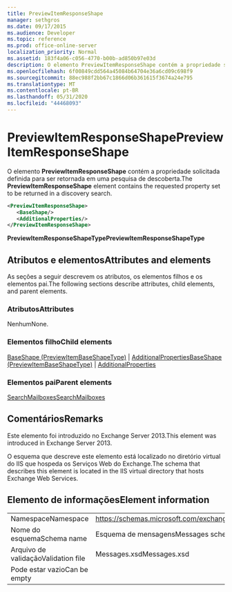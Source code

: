 ```yaml
---
title: PreviewItemResponseShape
manager: sethgros
ms.date: 09/17/2015
ms.audience: Developer
ms.topic: reference
ms.prod: office-online-server
localization_priority: Normal
ms.assetid: 183f4a06-c056-4770-b00b-ad850b97e03d
description: O elemento PreviewItemResponseShape contém a propriedade solicitada definida para ser retornada em uma pesquisa de descoberta.
ms.openlocfilehash: 6f00849cdd564a45084b64704e36a6cd09c698f9
ms.sourcegitcommit: 88ec988f2bb67c1866d06b361615f3674a24e795
ms.translationtype: MT
ms.contentlocale: pt-BR
ms.lasthandoff: 05/31/2020
ms.locfileid: "44468093"
---
```

# <a name="previewitemresponseshape"></a><span data-ttu-id="fc3b3-103">PreviewItemResponseShape</span><span class="sxs-lookup"><span data-stu-id="fc3b3-103">PreviewItemResponseShape</span></span>

<span data-ttu-id="fc3b3-104">O elemento **PreviewItemResponseShape** contém a propriedade solicitada definida para ser retornada em uma pesquisa de descoberta.</span><span class="sxs-lookup"><span data-stu-id="fc3b3-104">The **PreviewItemResponseShape** element contains the requested property set to be returned in a discovery search.</span></span> 
  
```XML
<PreviewItemResponseShape>
   <BaseShape/>
   <AdditionalProperties/>
</PreviewItemResponseShape>
```

 <span data-ttu-id="fc3b3-105">**PreviewItemResponseShapeType**</span><span class="sxs-lookup"><span data-stu-id="fc3b3-105">**PreviewItemResponseShapeType**</span></span>
## <a name="attributes-and-elements"></a><span data-ttu-id="fc3b3-106">Atributos e elementos</span><span class="sxs-lookup"><span data-stu-id="fc3b3-106">Attributes and elements</span></span>

<span data-ttu-id="fc3b3-107">As seções a seguir descrevem os atributos, os elementos filhos e os elementos pai.</span><span class="sxs-lookup"><span data-stu-id="fc3b3-107">The following sections describe attributes, child elements, and parent elements.</span></span>
  
### <a name="attributes"></a><span data-ttu-id="fc3b3-108">Atributos</span><span class="sxs-lookup"><span data-stu-id="fc3b3-108">Attributes</span></span>

<span data-ttu-id="fc3b3-109">Nenhum</span><span class="sxs-lookup"><span data-stu-id="fc3b3-109">None.</span></span>
  
### <a name="child-elements"></a><span data-ttu-id="fc3b3-110">Elementos filho</span><span class="sxs-lookup"><span data-stu-id="fc3b3-110">Child elements</span></span>

<span data-ttu-id="fc3b3-111">[BaseShape (PreviewItemBaseShapeType)](baseshape-previewitembaseshapetype.md)  |  [AdditionalProperties](additionalproperties.md)</span><span class="sxs-lookup"><span data-stu-id="fc3b3-111">[BaseShape (PreviewItemBaseShapeType)](baseshape-previewitembaseshapetype.md) | [AdditionalProperties](additionalproperties.md)</span></span>
  
### <a name="parent-elements"></a><span data-ttu-id="fc3b3-112">Elementos pai</span><span class="sxs-lookup"><span data-stu-id="fc3b3-112">Parent elements</span></span>

[<span data-ttu-id="fc3b3-113">SearchMailboxes</span><span class="sxs-lookup"><span data-stu-id="fc3b3-113">SearchMailboxes</span></span>](searchmailboxes.md)
  
## <a name="remarks"></a><span data-ttu-id="fc3b3-114">Comentários</span><span class="sxs-lookup"><span data-stu-id="fc3b3-114">Remarks</span></span>

<span data-ttu-id="fc3b3-115">Este elemento foi introduzido no Exchange Server 2013.</span><span class="sxs-lookup"><span data-stu-id="fc3b3-115">This element was introduced in Exchange Server 2013.</span></span>
  
<span data-ttu-id="fc3b3-116">O esquema que descreve este elemento está localizado no diretório virtual do IIS que hospeda os Serviços Web do Exchange.</span><span class="sxs-lookup"><span data-stu-id="fc3b3-116">The schema that describes this element is located in the IIS virtual directory that hosts Exchange Web Services.</span></span>
  
## <a name="element-information"></a><span data-ttu-id="fc3b3-117">Elemento de informações</span><span class="sxs-lookup"><span data-stu-id="fc3b3-117">Element information</span></span>

|||
|:-----|:-----|
|<span data-ttu-id="fc3b3-118">Namespace</span><span class="sxs-lookup"><span data-stu-id="fc3b3-118">Namespace</span></span>  <br/> |https://schemas.microsoft.com/exchange/services/2006/messages  <br/> |
|<span data-ttu-id="fc3b3-119">Nome do esquema</span><span class="sxs-lookup"><span data-stu-id="fc3b3-119">Schema name</span></span>  <br/> |<span data-ttu-id="fc3b3-120">Esquema de mensagens</span><span class="sxs-lookup"><span data-stu-id="fc3b3-120">Messages schema</span></span>  <br/> |
|<span data-ttu-id="fc3b3-121">Arquivo de validação</span><span class="sxs-lookup"><span data-stu-id="fc3b3-121">Validation file</span></span>  <br/> |<span data-ttu-id="fc3b3-122">Messages.xsd</span><span class="sxs-lookup"><span data-stu-id="fc3b3-122">Messages.xsd</span></span>  <br/> |
|<span data-ttu-id="fc3b3-123">Pode estar vazio</span><span class="sxs-lookup"><span data-stu-id="fc3b3-123">Can be empty</span></span>  <br/> ||
   

